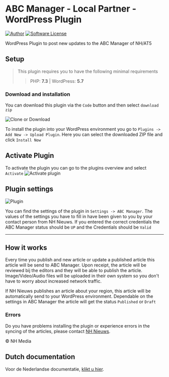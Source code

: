 # ABC Manager - Local Partner - WordPress Plugin

[![Author](http://img.shields.io/badge/author-@angrybytes-blue.svg?style=flat-square)](https://twitter.com/angrybytes)
[![Software License](https://img.shields.io/badge/license-proprietary-brightgreen.svg?style=flat-square)](LICENSE.md)

WordPress Plugin to post new updates to the ABC Manager of NH/AT5

## Setup

> This plugin requires you to have the following minimal requirements
> > PHP: **7.3** | WordPress: **5.7**

### Download and installation

You can download this plugin via the `Code` button and then select `download zip`

![Clone or Download](./images/clone-download.png)

To install the plugin into your WordPress environment you go to `Plugins -> Add New -> Upload Plugin`. Here you can
select the downloaded ZIP file and click `Install Now`

## Activate Plugin

To activate the plugin you can go to the plugins overview and select `Activate`
![Activate plugin](./images/plugins.png)

## Plugin settings

![Plugin](./images/plugin.png)

You can find the settings of the plugin in `Settings -> ABC Manager`. The values of the settings you have to fill in
have been given to you by your contact person from NH Nieuws. If you entered the correct credentials the  ABC Manager
status should be `UP` and the Credentials should be `Valid`

---

## How it works

Every time you publish and new article or update a published article this article will be send to ABC Manager.
Upon receipt, the article will be reviewed bij the editors and they will be able to publish the article.
Image/Video/Audio files will be uploaded in their own system so you don't have to worry about increased network traffic.

If NH Nieuws publishes an article about your region, this article will be automatically send to your WordPress environment.
Dependable on the settings in ABC Manager the article will get the status `Published` or `Draft`

### Errors

Do you have problems installing the plugin or experience errors in the syncing of the articles, please contact
[NH Nieuws](https://www.nhnieuws.nl/contact).

&copy;  NH Media

## Dutch documentation

Voor de Nederlandse
documentatie, [klikt u hier](https://github.com/rtvnh/abc-local-partner-wp-plugin/blob/develop/docs/nl.md).

